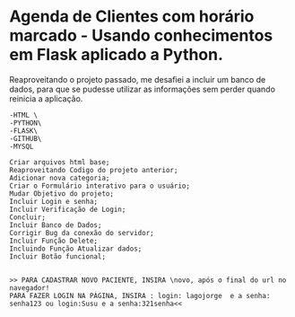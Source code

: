 <h1> Agenda de Clientes com horário marcado - Usando conhecimentos em Flask aplicado a Python. </h1>

Reaproveitando o projeto passado, me desafiei a incluir um banco de dados, para que se pudesse utilizar as informações sem perder quando reinicia a aplicação.

```
-HTML \
-PYTHON\
-FLASK\
-GITHUB\
-MYSQL
```

```
Criar arquivos html base;
Reaproveitando Codigo do projeto anterior;
Adicionar nova categoria;
Criar o Formulário interativo para o usuário;
Mudar Objetivo do projeto;
Incluir Login e senha;
Incluir Verificação de Login;
Concluir;
Incluir Banco de Dados;
Corrigir Bug da conexão do servidor;
Incluir Função Delete;
Incluindo Função Atualizar dados;
Incluir Botão funcional;


>> PARA CADASTRAR NOVO PACIENTE, INSIRA \novo, após o final do url no navegador!
PARA FAZER LOGIN NA PÁGINA, INSIRA : login: lagojorge  e a senha: senha123 ou login:Susu e a senha:321senha<<

```